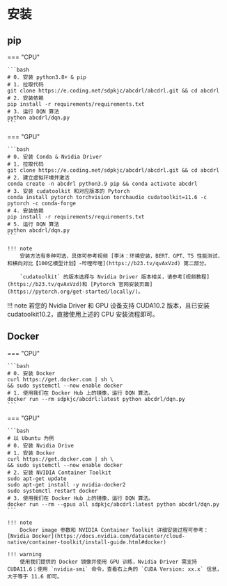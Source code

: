 # 安装

## pip

=== "CPU"

    ```bash
    # 0. 安装 python3.8+ & pip
    # 1. 拉取代码
    git clone https://e.coding.net/sdpkjc/abcdrl/abcdrl.git && cd abcdrl
    # 2. 安装依赖
    pip install -r requirements/requirements.txt
    # 3. 运行 DQN 算法
    python abcdrl/dqn.py
    ```

=== "GPU"

    ```bash
    # 0. 安装 Conda & Nvidia Driver
    # 1. 拉取代码
    git clone https://e.coding.net/sdpkjc/abcdrl/abcdrl.git && cd abcdrl
    # 2. 建立虚拟环境并激活
    conda create -n abcdrl python3.9 pip && conda activate abcdrl
    # 3. 安装 cudatoolkit 和对应版本的 Pytorch
    conda install pytorch torchvision torchaudio cudatoolkit=11.6 -c pytorch -c conda-forge
    # 4. 安装依赖
    pip install -r requirements/requirements.txt
    # 5. 运行 DQN 算法
    python abcdrl/dqn.py
    ```

    !!! note
        安装方法有多种可选，具体可参考视频 [李沐：环境安装，BERT、GPT、T5 性能测试，和横向对比【100亿模型计划】-哔哩哔哩](https://b23.tv/qvAxVzd) 第二部分。

        `cudatoolkit` 的版本选择与 Nvidia Driver 版本相关，请参考[视频教程](https://b23.tv/qvAxVzd)和 [Pytorch 官网安装页面](https://pytorch.org/get-started/locally/)。

!!! note
    若您的 Nvidia Driver 和 GPU 设备支持 CUDA10.2 版本，且已安装 cudatoolkit10.2，直接使用上述的 CPU 安装流程即可。



## Docker

=== "CPU"

    ```bash
    # 0. 安装 Docker
    curl https://get.docker.com | sh \
    && sudo systemctl --now enable docker
    # 1. 使用我们在 Docker Hub 上的镜像，运行 DQN 算法。
    docker run --rm sdpkjc/abcdrl:latest python abcdrl/dqn.py
    ```

=== "GPU"

    ```bash
    # 以 Ubuntu 为例
    # 0. 安装 Nvidia Drive
    # 1. 安装 Docker
    curl https://get.docker.com | sh \
    && sudo systemctl --now enable docker
    # 2. 安装 NVIDIA Container Toolkit
    sudo apt-get update
    sudo apt-get install -y nvidia-docker2
    sudo systemctl restart docker
    # 3. 使用我们在 Docker Hub 上的镜像，运行 DQN 算法。
    docker run --rm --gpus all sdpkjc/abcdrl:latest python abcdrl/dqn.py
    ```

    !!! note
        Docker image 参数和 NVIDIA Container Toolkit 详细安装过程可参考：[Nvidia Docker](https://docs.nvidia.com/datacenter/cloud-native/container-toolkit/install-guide.html#docker)

    !!! warning
        使用我们提供的 Docker 镜像并使用 GPU 训练，Nvidia Driver 需支持 CUDA11.6；使用 `nvidia-smi` 命令，查看右上角的 `CUDA Version: xx.x` 信息，大于等于 11.6 即可。

